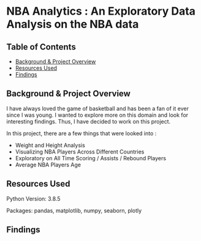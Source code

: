 # NBA Analytics : An Exploratory Data Analysis on the NBA data

## Table of Contents
* [Background & Project Overview](#background&project-overview)
* [Resources Used](#resources-used)
* [Findings](#findings)

## Background & Project Overview
I have always loved the game of basketball and has been a fan of it ever since I was young. I wanted to explore more on this domain and look for interesting findings. Thus, I have decided to work on this project.

In this project, there are a few things that were looked into :
  * Weight and Height Analysis
  * Visualizing NBA Players Across Different Countries
  * Exploratory on All Time Scoring / Assists / Rebound Players
  * Average NBA Players Age



## Resources Used
Python Version: 3.8.5

Packages: pandas, matplotlib, numpy, seaborn, plotly



















## Findings
